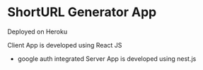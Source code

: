 # ShortURL Generator App

Deployed on Heroku

Client App is developed using React JS
- google auth integrated
Server App is developed using nest.js

